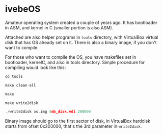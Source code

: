 # ivebeOS
Amateur operating system created a couple of years ago. It has bootloader in ASM, and kernel in C (smaller portion is also ASM).

Attached are also helper programs in `tools` directory, with VirtualBox virtual disk that has OS already set on it. There is also a binary image, if you don't want to compile.

For those who want to compile the OS, you have makefiles set in bootloader, kernelC, and also in tools directory. Simple procedure for compiling would look like this:

```C
cd tools
```

```C
make clean-all
```


```C
make
```


```C
make write2disk
```

```C
./write2disk os.img 4mb_disk.vdi 200000
```

Binary image should go to the first sector of disk, in VirtualBox harddisk starts from ofset 0x200000, that's the 3rd parameter in `write2disk`.
